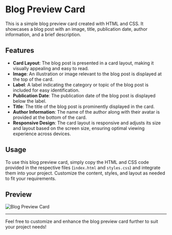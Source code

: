 # Blog Preview Card

This is a simple blog preview card created with HTML and CSS. It showcases a blog post with an image, title, publication date, author information, and a brief description.

## Features

- **Card Layout**: The blog post is presented in a card layout, making it visually appealing and easy to read.
- **Image**: An illustration or image relevant to the blog post is displayed at the top of the card.
- **Label**: A label indicating the category or topic of the blog post is included for easy identification.
- **Publication Date**: The publication date of the blog post is displayed below the label.
- **Title**: The title of the blog post is prominently displayed in the card.
- **Author Information**: The name of the author along with their avatar is provided at the bottom of the card.
- **Responsive Design**: The card layout is responsive and adjusts its size and layout based on the screen size, ensuring optimal viewing experience across devices.

## Usage

To use this blog preview card, simply copy the HTML and CSS code provided in the respective files (`index.html` and `styles.css`) and integrate them into your project. Customize the content, styles, and layout as needed to fit your requirements.

## Preview

![Blog Preview Card](preview.png)

---

Feel free to customize and enhance the blog preview card further to suit your project needs!